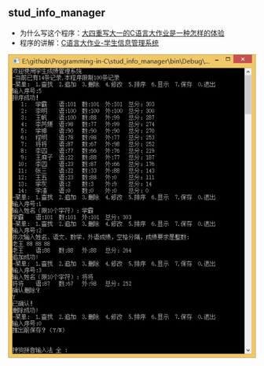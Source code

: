 
## stud_info_manager

* 为什么写这个程序：[大四重写大一的C语言大作业是一种怎样的体验](http://blog.csdn.net/i_love_i_t__/article/details/45502545)
* 程序的讲解：[C语言大作业-学生信息管理系统](http://baidut.github.io/2015/03/30/C%E8%AF%AD%E8%A8%80%E5%A4%A7%E4%BD%9C%E4%B8%9A-%E5%AD%A6%E7%94%9F%E6%88%90%E7%BB%A9%E7%AE%A1%E7%90%86%E7%B3%BB%E7%BB%9F/) 

![运行截图](/stud_info_manager/stud_info_manager.png)
